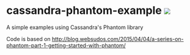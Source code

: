 # cassandra-phantom-example <img src="https://travis-ci.org/zouzias/cassandra-phantom-example.svg?branch=master"/>

A simple examples using Cassandra's Phantom library 

Code is based on http://blog.websudos.com/2015/04/04/a-series-on-phantom-part-1-getting-started-with-phantom/
